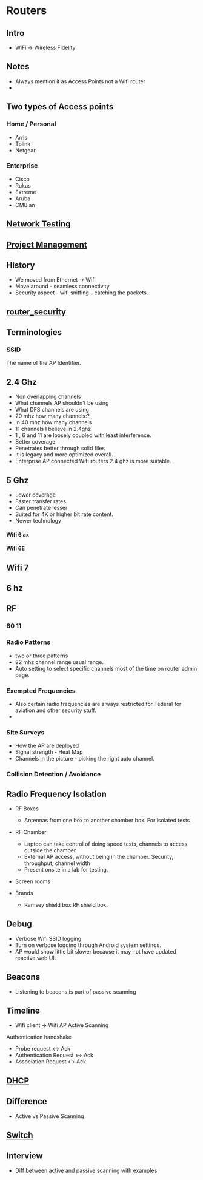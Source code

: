 # Routers

## Intro

- WiFi -> Wireless Fidelity

## Notes

- Always mention it as Access Points not a Wifi router
- 

## Two types of Access points

###  Home / Personal
- Arris
- Tplink
- Netgear

### Enterprise

- Cisco
- Rukus
- Extreme
- Aruba
- CMBian

## [Network Testing](network_testing.md)

## [Project Management](project_management.md)

## History

- We moved from Ethernet -> Wifi
- Move around - seamless connectivity
- Security aspect - wifi sniffing - catching the packets.



## [router_security](router_security.md)

## Terminologies

### SSID
The name of the AP Identifier.

## 2.4 Ghz

- Non overlapping channels
- What channels AP shouldn't be using
- What DFS channels are using
- 20 mhz how many channels:?
- In 40 mhz how many channels
- 11 channels I believe in 2.4ghz
- 1 , 6 and 11 are loosely coupled with least interference. 
- Better coverage
- Penetrates better through solid files
- It is legacy and more optimized overall.
- Enterprise AP connected Wifi routers 2.4 ghz is more suitable.

## 5 Ghz
- Lower coverage
- Faster transfer rates
- Can penetrate lesser
- Suited for 4K or higher bit rate content. 
- Newer technology

####  Wifi 6 ax

#### Wifi 6E


## Wifi 7


## 6 hz


## RF

### 80 11

### Radio Patterns

- two or three patterns
- 22 mhz channel range usual range.
- Auto setting to select specific channels most of the time on router admin page.

### Exempted Frequencies

- Also certain radio frequencies are always restricted for Federal for aviation and other security stuff.
- 

### Site Surveys

- How the AP are deployed
- Signal strength - Heat Map
- Channels in the picture - picking the right auto channel.

### Collision Detection / Avoidance


## Radio Frequency Isolation

- RF Boxes 
	- Antennas from one box to another chamber box. For isolated tests

- RF Chamber
	- Laptop can take control of doing speed tests, channels to access outside the chamber
	- External AP access, without being in the chamber. Security, throughput, channel width
	- Present onsite in a lab for testing.

- Screen rooms

- Brands 
	- Ramsey shield box RF shield box.




## Debug

- Verbose Wifi SSID logging
- Turn on verbose logging through Android system settings.
- AP would show little bit slower because it may not have updated reactive web UI.





## Beacons
- Listening to beacons is part of passive scanning


## Timeline

- Wifi client -> Wifi AP
Active Scanning

Authentication handshake
- Probe request <->  Ack
- Authentication Request  <-> Ack
- Association Request <-> Ack



## [DHCP](DHCP.md)

## Difference

- Active vs Passive Scanning


## [Switch](network/switch.md)

## Interview

- Diff between active and passive scanning with examples